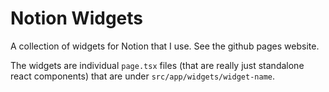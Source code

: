 # Notion Widgets

A collection of widgets for Notion that I use. See the github pages website.

The widgets are individual `page.tsx` files (that are really just standalone react components) that are under `src/app/widgets/widget-name`.
